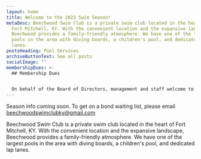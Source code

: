 ```yaml
---
layout: home
title: Welcome to the 2023 Swim Season!
metaDesc: Beechwood Swim Club is a private swim club located in the heart of
  Fort Mitchell, KY. With the convenient location and the expansive landscape,
  Beechwood provides a family-friendly atmosphere. We have one of the largest
  pools in the area with diving boards, a children's pool, and dedicated lap
  lanes.
postsHeading: Pool Services
archiveButtonText: See all posts
socialImage: ""
membershipDues: >-
  ## Membership Dues


  On behalf of the Board of Directors, management and staff welcome to the 2023 Beechwood Swim club Summer Swim Season. As long as the health inspection goes well **we will be opening on May 27th @ 11:00 AM**. Beechwood Swim Club is a non-profit corporation that is operated by a group of volunteers.
---
```

Season info coming soon. To get on a bond waiting list, please email [beechwoodswimclubky@gmail.com](mailto:beechwoodswimclubky@gmail.com)

Beechwood Swim Club is a private swim club located in the heart of Fort Mitchell, KY. With the convenient location and the expansive landscape, Beechwood provides a family-friendly atmosphere. We have one of the largest pools in the area with diving boards, a children's pool, and dedicated lap lanes.
